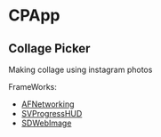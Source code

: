 CPApp
=====
<H2>Collage Picker</H2>
Making collage using instagram photos

FrameWorks:

<Ul>
<LI><a href url="https://github.com/AFNetworking/AFNetworking">AFNetworking</a></LI>
<LI><a href url="https://github.com/TransitApp/SVProgressHUD">SVProgressHUD</a></LI>
<LI><a href url="https://github.com/rs/SDWebImage">SDWebImage</a></LI>
<UL>
